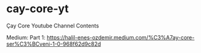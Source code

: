 # cay-core-yt
Çay Core Youtube Channel Contents

Medium:
Part 1: https://halil-enes-ozdemir.medium.com/%C3%A7ay-core-ser%C3%BCveni-1-0-968f62d9c82d


